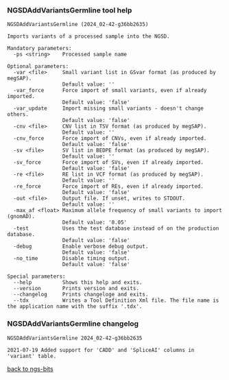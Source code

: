 ### NGSDAddVariantsGermline tool help
	NGSDAddVariantsGermline (2024_02-42-g36bb2635)
	
	Imports variants of a processed sample into the NGSD.
	
	Mandatory parameters:
	  -ps <string>    Processed sample name
	
	Optional parameters:
	  -var <file>     Small variant list in GSvar format (as produced by megSAP).
	                  Default value: ''
	  -var_force      Force import of small variants, even if already imported.
	                  Default value: 'false'
	  -var_update     Import missing small variants - doesn't change others.
	                  Default value: 'false'
	  -cnv <file>     CNV list in TSV format (as produced by megSAP).
	                  Default value: ''
	  -cnv_force      Force import of CNVs, even if already imported.
	                  Default value: 'false'
	  -sv <file>      SV list in BEDPE format (as produced by megSAP).
	                  Default value: ''
	  -sv_force       Force import of SVs, even if already imported.
	                  Default value: 'false'
	  -re <file>      RE list in VCF format (as produced by megSAP).
	                  Default value: ''
	  -re_force       Force import of REs, even if already imported.
	                  Default value: 'false'
	  -out <file>     Output file. If unset, writes to STDOUT.
	                  Default value: ''
	  -max_af <float> Maximum allele frequency of small variants to import (gnomAD).
	                  Default value: '0.05'
	  -test           Uses the test database instead of on the production database.
	                  Default value: 'false'
	  -debug          Enable verbose debug output.
	                  Default value: 'false'
	  -no_time        Disable timing output.
	                  Default value: 'false'
	
	Special parameters:
	  --help          Shows this help and exits.
	  --version       Prints version and exits.
	  --changelog     Prints changeloge and exits.
	  --tdx           Writes a Tool Definition Xml file. The file name is the application name with the suffix '.tdx'.
	
### NGSDAddVariantsGermline changelog
	NGSDAddVariantsGermline 2024_02-42-g36bb2635
	
	2021-07-19 Added support for 'CADD' and 'SpliceAI' columns in 'variant' table.
[back to ngs-bits](https://github.com/imgag/ngs-bits)